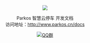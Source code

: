 

<div align="center">  
<img src="http://www.parkos.cn/static/img/logo-big.png" width=""/>
</br>


Parkos 智慧云停车 开发文档
<br/>
访问地址：http://www.parkos.cn/docs


[![QQ群](https://img.shields.io/badge/QQ%E7%BE%A4-8106818-yellowgreen.svg)](https://jq.qq.com/?_wv=1027&k=5PIRvFq)

</div>

